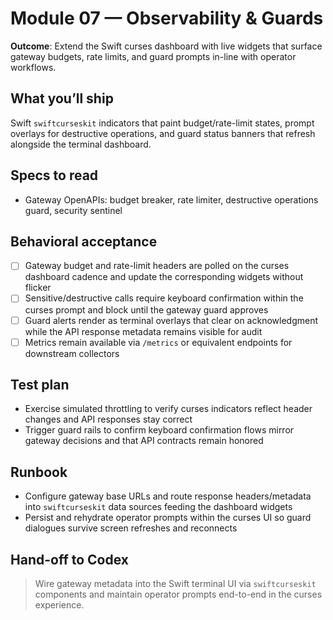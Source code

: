 # Module 07 — Observability & Guards

**Outcome**: Extend the Swift curses dashboard with live widgets that surface gateway budgets, rate limits, and guard prompts in-line with operator workflows.

## What you’ll ship
Swift `swiftcurseskit` indicators that paint budget/rate-limit states, prompt overlays for destructive operations, and guard status banners that refresh alongside the terminal dashboard.

## Specs to read
- Gateway OpenAPIs: budget breaker, rate limiter, destructive operations guard, security sentinel

## Behavioral acceptance
- [ ] Gateway budget and rate-limit headers are polled on the curses dashboard cadence and update the corresponding widgets without flicker
- [ ] Sensitive/destructive calls require keyboard confirmation within the curses prompt and block until the gateway guard approves
- [ ] Guard alerts render as terminal overlays that clear on acknowledgment while the API response metadata remains visible for audit
- [ ] Metrics remain available via `/metrics` or equivalent endpoints for downstream collectors

## Test plan
- Exercise simulated throttling to verify curses indicators reflect header changes and API responses stay correct
- Trigger guard rails to confirm keyboard confirmation flows mirror gateway decisions and that API contracts remain honored

## Runbook
- Configure gateway base URLs and route response headers/metadata into `swiftcurseskit` data sources feeding the dashboard widgets
- Persist and rehydrate operator prompts within the curses UI so guard dialogues survive screen refreshes and reconnects

## Hand-off to Codex
> Wire gateway metadata into the Swift terminal UI via `swiftcurseskit` components and maintain operator prompts end-to-end in the curses experience.
